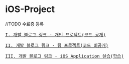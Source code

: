 # iOS-Project
//TODO 수료증 등록

<pre><a href="https://youngjaelee.tistory.com/category/iOS%20Project/Personal%20Project">I. 개발 블로그 링크 - 개인 프로젝트(코드 공개)</a></pre>

<pre><a href="https://youngjaelee.tistory.com/category/iOS%20Project/Team%20Project">II. 개발 블로그 링크 - 팀 프로젝트(코드 비공개)</a></pre>

<pre><a href="https://youngjaelee.tistory.com/category/iOS%20Study/Swift%20Application">III. 개발 블로그 링크 - iOS Application 실습(학습)</a></pre>
